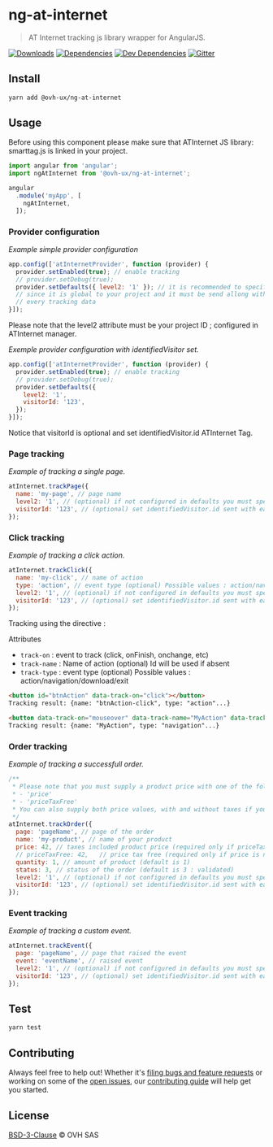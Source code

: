 # ng-at-internet

> AT Internet tracking js library wrapper for AngularJS.

[![Downloads](https://badgen.net/npm/dt/@ovh-ux/ng-at-internet)](https://npmjs.com/package/@ovh-ux/ng-at-internet) [![Dependencies](https://badgen.net/david/dep/ovh-ux/ng-at-internet)](https://npmjs.com/package/@ovh-ux/ng-at-internet?activeTab=dependencies) [![Dev Dependencies](https://badgen.net/david/dev/ovh-ux/ng-at-internet)](https://npmjs.com/package/@ovh-ux/ng-at-internet?activeTab=dependencies) [![Gitter](https://badgen.net/badge/gitter/ovh-ux/blue?icon=gitter)](https://gitter.im/ovh/ux)

## Install

```sh
yarn add @ovh-ux/ng-at-internet
```

## Usage

Before using this component please make sure that ATInternet JS library: smarttag.js is linked in your project.

```js
import angular from 'angular';
import ngAtInternet from '@ovh-ux/ng-at-internet';

angular
  .module('myApp', [
    ngAtInternet,
  ]);
```

### Provider configuration

*Example simple provider configuration*

```js
app.config(['atInternetProvider', function (provider) {
  provider.setEnabled(true); // enable tracking
  // provider.setDebug(true);
  provider.setDefaults({ level2: '1' }); // it is recommended to specify the level2 attribute as a default value
  // since it is global to your project and it must be send allong with
  // every tracking data
}]);
```

Please note that the level2 attribute must be your project ID ; configured in ATInternet manager.

*Exemple provider configuration with identifiedVisitor set.*

```js
app.config(['atInternetProvider', function (provider) {
  provider.setEnabled(true); // enable tracking
  // provider.setDebug(true);
  provider.setDefaults({
    level2: '1',
    visitorId: '123',
  });
}]);
```

Notice that visitorId is optional and set identifiedVisitor.id ATInternet Tag.

### Page tracking

*Example of tracking a single page.*

```js
atInternet.trackPage({
  name: 'my-page', // page name
  level2: '1', // (optional) if not configured in defaults you must specify your project id
  visitorId: '123', // (optional) set identifiedVisitor.id sent with each hit
});
```

### Click tracking

*Example of tracking a click action.*

```js
atInternet.trackClick({
  name: 'my-click', // name of action
  type: 'action', // event type (optional) Possible values : action/navigation/download/exit
  level2: '1', // (optional) if not configured in defaults you must specify your project id
  visitorId: '123', // (optional) set identifiedVisitor.id sent with each hit
});
```
Tracking using the directive :

Attributes
  - `track-on` : event to track (click, onFinish, onchange, etc)
  - `track-name` : Name of action (optional) Id will be used if absent
  - `track-type` : event type (optional) Possible values : action/navigation/download/exit


```html
<button id="btnAction" data-track-on="click"></button>
Tracking result: {name: "btnAction-click", type: "action"...}

<button data-track-on="mouseover" data-track-name="MyAction" data-track-type="navigation"></button>
Tracking result: {name: "MyAction", type: "navigation"...}

```

### Order tracking

*Example of tracking a successfull order.*

```js
/**
 * Please note that you must supply a product price with one of the following attributes:
 * - 'price'
 * - 'priceTaxFree'
 * You can also supply both price values, with and without taxes if you want.
 */
atInternet.trackOrder({
  page: 'pageName', // page of the order
  name: 'my-product', // name of your product
  price: 42, // taxes included product price (required only if priceTaxFree is not supplied)
  // priceTaxFree: 42,   // price tax free (required only if price is not supplied)
  quantity: 1, // amount of product (default is 1)
  status: 3, // status of the order (default is 3 : validated)
  level2: '1', // (optional) if not configured in defaults you must specify your project id
  visitorId: '123', // (optional) set identifiedVisitor.id sent with each hit
});
```

### Event tracking

*Example of tracking a custom event.*

```js
atInternet.trackEvent({
  page: 'pageName', // page that raised the event
  event: 'eventName', // raised event
  level2: '1', // (optional) if not configured in defaults you must specify your project id
  visitorId: '123', // (optional) set identifiedVisitor.id sent with each hit
});
```

## Test

```sh
yarn test
```

## Contributing

Always feel free to help out! Whether it's [filing bugs and feature requests](https://github.com/ovh-ux/ng-at-internet/issues/new) or working on some of the [open issues](https://github.com/ovh-ux/ng-at-internet/issues), our [contributing guide](CONTRIBUTING.md) will help get you started.

## License

[BSD-3-Clause](LICENSE) © OVH SAS
